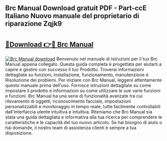 ## Brc Manual Download gratuit PDF - Part-ccE Italiano Nuovo manuale del proprietario di riparazione Zqjk9

# <h2><a href="http://dfc3sk.blite.top/?on=Brc+Manual">🔗Download 👉🔴 Brc Manual</a></h2>

[![Brc Manual download](https://i.imgur.com/lujVjoI.png)](http://dfc3sk.blite.top/?on=Brc+Manual)
Benvenuto nel manuale di Istruzioni per il tuo Brc Manual appena collegato. Questa guida completa è progettata per aiutarti a capire e gestire con successo il tuo Prodotto. Troverai informazioni dettagliate su funzioni, installazione, funzionamento, manutenzione e Risoluzione dei problemi. Per iniziare con Brc Manual, leggere attentamente questo manuale prima dell'uso. Fornisce istruzioni dettagliate su come impostare il prodotto e informazioni su come utilizzare le sue varie funzioni e funzioni. Brc Manual ha una serie di funzionalità avanzate tra cui rilevamento di oggetti, riconoscimento facciale, impostazioni personalizzabili e monitoraggio in tempo reale, tutte facilmente controllabili dall'interfaccia utente intuitiva e intuitiva. Riteniamo che Brc Manual sia stata una guida dettagliata e informativa alla tua ricerca per comprendere le caratteristiche e le capacità del tuo nuovo articolo. Se hai bisogno di aiuto o hai domande, il nostro team di assistenza clienti è sempre a tua disposizione.
